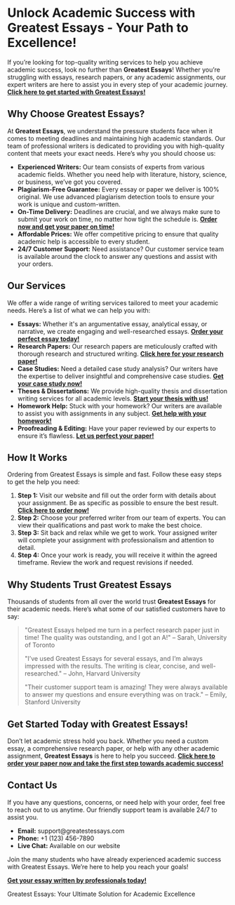 <h1>Unlock Academic Success with Greatest Essays - Your Path to Excellence!</h1>

<p>If you’re looking for top-quality writing services to help you achieve academic success, look no further than <strong>Greatest Essays</strong>! Whether you’re struggling with essays, research papers, or any academic assignments, our expert writers are here to assist you in every step of your academic journey. <a href="https://tinyurl.com/topessay?keyword=greatest+essays"><strong>Click here to get started with Greatest Essays!</strong></a></p>

<h2>Why Choose Greatest Essays?</h2>
<p>At <strong>Greatest Essays</strong>, we understand the pressure students face when it comes to meeting deadlines and maintaining high academic standards. Our team of professional writers is dedicated to providing you with high-quality content that meets your exact needs. Here’s why you should choose us:</p>

<ul>
  <li><strong>Experienced Writers:</strong> Our team consists of experts from various academic fields. Whether you need help with literature, history, science, or business, we’ve got you covered.</li>
  <li><strong>Plagiarism-Free Guarantee:</strong> Every essay or paper we deliver is 100% original. We use advanced plagiarism detection tools to ensure your work is unique and custom-written.</li>
  <li><strong>On-Time Delivery:</strong> Deadlines are crucial, and we always make sure to submit your work on time, no matter how tight the schedule is. <a href="https://tinyurl.com/topessay?keyword=greatest+essays"><strong>Order now and get your paper on time!</strong></a></li>
  <li><strong>Affordable Prices:</strong> We offer competitive pricing to ensure that quality academic help is accessible to every student.</li>
  <li><strong>24/7 Customer Support:</strong> Need assistance? Our customer service team is available around the clock to answer any questions and assist with your orders.</li>
</ul>

<h2>Our Services</h2>
<p>We offer a wide range of writing services tailored to meet your academic needs. Here’s a list of what we can help you with:</p>

<ul>
  <li><strong>Essays:</strong> Whether it's an argumentative essay, analytical essay, or narrative, we create engaging and well-researched essays. <a href="https://tinyurl.com/topessay?keyword=greatest+essays"><strong>Order your perfect essay today!</strong></a></li>
  <li><strong>Research Papers:</strong> Our research papers are meticulously crafted with thorough research and structured writing. <a href="https://tinyurl.com/topessay?keyword=greatest+essays"><strong>Click here for your research paper!</strong></a></li>
  <li><strong>Case Studies:</strong> Need a detailed case study analysis? Our writers have the expertise to deliver insightful and comprehensive case studies. <a href="https://tinyurl.com/topessay?keyword=greatest+essays"><strong>Get your case study now!</strong></a></li>
  <li><strong>Theses & Dissertations:</strong> We provide high-quality thesis and dissertation writing services for all academic levels. <a href="https://tinyurl.com/topessay?keyword=greatest+essays"><strong>Start your thesis with us!</strong></a></li>
  <li><strong>Homework Help:</strong> Stuck with your homework? Our writers are available to assist you with assignments in any subject. <a href="https://tinyurl.com/topessay?keyword=greatest+essays"><strong>Get help with your homework!</strong></a></li>
  <li><strong>Proofreading & Editing:</strong> Have your paper reviewed by our experts to ensure it’s flawless. <a href="https://tinyurl.com/topessay?keyword=greatest+essays"><strong>Let us perfect your paper!</strong></a></li>
</ul>

<h2>How It Works</h2>
<p>Ordering from Greatest Essays is simple and fast. Follow these easy steps to get the help you need:</p>

<ol>
  <li><strong>Step 1:</strong> Visit our website and fill out the order form with details about your assignment. Be as specific as possible to ensure the best result. <a href="https://tinyurl.com/topessay?keyword=greatest+essays"><strong>Click here to order now!</strong></a></li>
  <li><strong>Step 2:</strong> Choose your preferred writer from our team of experts. You can view their qualifications and past work to make the best choice.</li>
  <li><strong>Step 3:</strong> Sit back and relax while we get to work. Your assigned writer will complete your assignment with professionalism and attention to detail.</li>
  <li><strong>Step 4:</strong> Once your work is ready, you will receive it within the agreed timeframe. Review the work and request revisions if needed.</li>
</ol>

<h2>Why Students Trust Greatest Essays</h2>
<p>Thousands of students from all over the world trust <strong>Greatest Essays</strong> for their academic needs. Here’s what some of our satisfied customers have to say:</p>

<blockquote>
  <p>"Greatest Essays helped me turn in a perfect research paper just in time! The quality was outstanding, and I got an A!" – Sarah, University of Toronto</p>
  <p>"I’ve used Greatest Essays for several essays, and I’m always impressed with the results. The writing is clear, concise, and well-researched." – John, Harvard University</p>
  <p>"Their customer support team is amazing! They were always available to answer my questions and ensure everything was on track." – Emily, Stanford University</p>
</blockquote>

<h2>Get Started Today with Greatest Essays!</h2>
<p>Don’t let academic stress hold you back. Whether you need a custom essay, a comprehensive research paper, or help with any other academic assignment, <strong>Greatest Essays</strong> is here to help you succeed. <a href="https://tinyurl.com/topessay?keyword=greatest+essays"><strong>Click here to order your paper now and take the first step towards academic success!</strong></a></p>

<h2>Contact Us</h2>
<p>If you have any questions, concerns, or need help with your order, feel free to reach out to us anytime. Our friendly support team is available 24/7 to assist you.</p>
<ul>
  <li><strong>Email:</strong> support@greatestessays.com</li>
  <li><strong>Phone:</strong> +1 (123) 456-7890</li>
  <li><strong>Live Chat:</strong> Available on our website</li>
</ul>

<p>Join the many students who have already experienced academic success with Greatest Essays. We’re here to help you reach your goals!</p>

<p><a href="https://tinyurl.com/topessay?keyword=greatest+essays"><strong>Get your essay written by professionals today!</strong></a></p>
Greatest Essays: Your Ultimate Solution for Academic Excellence
